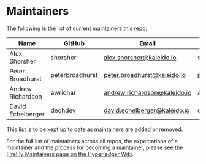 # Maintainers

The following is the list of current maintainers this repo:

| Name              | GitHub          | Email                        | LFID              |
| ----------------- | --------------- | ---------------------------- | ----------------- |
| Alex Shorsher     | shorsher        | alex.shorsher@kaleido.io     | shorsher          |
| Peter Broadhurst  | peterbroadhurst | peter.broadhurst@kaleido.io  | peterbroadhurst   |
| Andrew Richardson | awrichar        | andrew.richardson@kaleido.io | Andrew.Richardson |
| David Echelberger | dechdev         | david.echelberger@kaleido.io | dech727           |

This list is to be kept up to date as maintainers are added or removed.

For the full list of maintainers across all repos, the expectations of a maintainer and the process for becoming a maintainer, please see the [FireFly Maintainers page on the Hyperledger Wiki](https://wiki.hyperledger.org/display/FIR/Maintainers).

